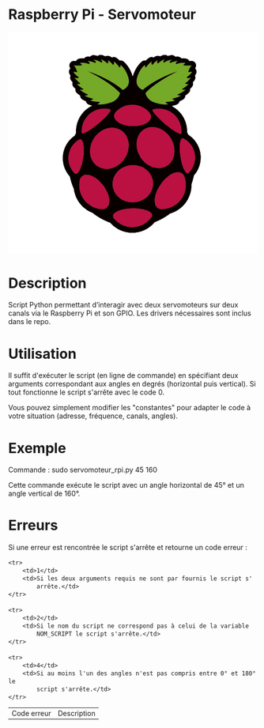Raspberry Pi - Servomoteur
==========================
![Logo du Raspberry Pi](/RPI.jpg)

Description
===========
Script Python permettant d’interagir avec deux servomoteurs sur deux canals
via le Raspberry Pi et son GPIO.
Les drivers nécessaires sont inclus dans le repo.

Utilisation
===========
Il suffit d'exécuter le script (en ligne de commande) en spécifiant deux
arguments correspondant aux angles en degrés (horizontal puis vertical).
Si tout fonctionne le script s'arrête avec le code 0.

Vous pouvez simplement modifier les "constantes" pour adapter le code à votre
situation (adresse, fréquence, canals, angles).

Exemple
=======
Commande : sudo servomoteur_rpi.py 45 160

Cette commande exécute le script avec un angle horizontal de 45° et un angle
vertical de 160°.

Erreurs
=======
Si une erreur est rencontrée le script s'arrête et retourne un code erreur :

<table>
	<tr>
		<td>Code erreur</td>
		<td>Description</td>
	</tr>
	
	<tr>
		<td>1</td>
		<td>Si les deux arguments requis ne sont par fournis le script s'
			arrête.</td>
	</tr>
	
	<tr>
		<td>2</td>
		<td>Si le nom du script ne correspond pas à celui de la variable
			NOM_SCRIPT le script s'arrête.</td>
	</tr>
	
	<tr>
		<td>4</td>
		<td>Si au moins l'un des angles n'est pas compris entre 0° et 180° le
			script s'arrête.</td>
	</tr>
</table>